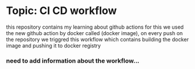 # Topic: CI CD workflow
this repository contains my learning about github actions
for this we used the new github action by docker called (docker image),
on every push on the repository we triggred this workflow
which contains building the docker image and pushing it to 
docker registry

<h3> need to add information about the workflow...</h3>
